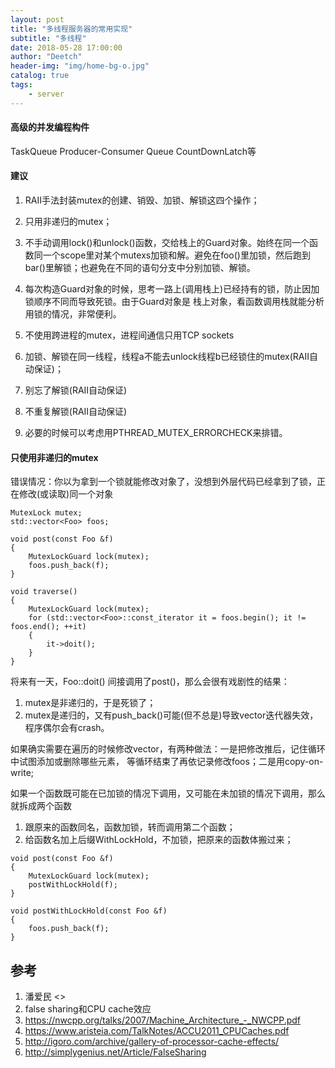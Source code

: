 ```yaml
---
layout: post
title: "多线程服务器的常用实现"
subtitle: "多线程"
date: 2018-05-28 17:00:00
author: "Deetch"
header-img: "img/home-bg-o.jpg"
catalog: true
tags:
    - server
---
```


#### 高级的并发编程构件
TaskQueue
Producer-Consumer Queue
CountDownLatch等


#### 建议
1. RAII手法封装mutex的创建、销毁、加锁、解锁这四个操作；  
2. 只用非递归的mutex；  
3. 不手动调用lock()和unlock()函数，交给栈上的Guard对象。始终在同一个函数同一个scope里对某个mutexs加锁和解。避免在foo()里加锁，然后跑到bar()里解锁；也避免在不同的语句分支中分别加锁、解锁。
4. 每次构造Guard对象的时候，思考一路上(调用栈上)已经持有的锁，防止因加锁顺序不同而导致死锁。由于Guard对象是
栈上对象，看函数调用栈就能分析用锁的情况，非常便利。

5. 不使用跨进程的mutex，进程间通信只用TCP sockets
6. 加锁、解锁在同一线程，线程a不能去unlock线程b已经锁住的mutex(RAII自动保证)；
7. 别忘了解锁(RAII自动保证)
8. 不重复解锁(RAII自动保证)
9. 必要的时候可以考虑用PTHREAD_MUTEX_ERRORCHECK来排错。



#### 只使用非递归的mutex
错误情况：你以为拿到一个锁就能修改对象了，没想到外层代码已经拿到了锁，正在修改(或读取)同一个对象
~~~
MutexLock mutex;
std::vector<Foo> foos;

void post(const Foo &f)
{
    MutexLockGuard lock(mutex);
    foos.push_back(f);
}

void traverse()
{
    MutexLockGuard lock(mutex);
    for (std::vector<Foo>::const_iterator it = foos.begin(); it != foos.end(); ++it)
    {
        it->doit();
    }
}
~~~

将来有一天，Foo::doit() 间接调用了post()，那么会很有戏剧性的结果：
1. mutex是非递归的，于是死锁了；
2. mutex是递归的，又有push_back()可能(但不总是)导致vector迭代器失效，程序偶尔会有crash。

如果确实需要在遍历的时候修改vector，有两种做法：一是把修改推后，记住循环中试图添加或删除哪些元素，
等循环结束了再依记录修改foos；二是用copy-on-write;

如果一个函数既可能在已加锁的情况下调用，又可能在未加锁的情况下调用，那么就拆成两个函数
1. 跟原来的函数同名，函数加锁，转而调用第二个函数；
2. 给函数名加上后缀WithLockHold，不加锁，把原来的函数体搬过来；


~~~
void post(const Foo &f)
{
    MutexLockGuard lock(mutex);
    postWithLockHold(f);
}

void postWithLockHold(const Foo &f)
{
    foos.push_back(f);
}
~~~


## 参考
1. 潘爱民 <<Lock Convoys Explained>>
2. false sharing和CPU cache效应
3. https://nwcpp.org/talks/2007/Machine_Architecture_-_NWCPP.pdf
4. https://www.aristeia.com/TalkNotes/ACCU2011_CPUCaches.pdf
5. http://igoro.com/archive/gallery-of-processor-cache-effects/
6. http://simplygenius.net/Article/FalseSharing

